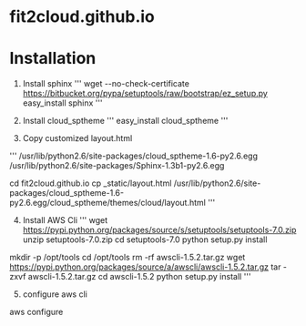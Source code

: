 fit2cloud.github.io
===================

Installation
=================================

1. Install sphinx
'''
wget --no-check-certificate https://bitbucket.org/pypa/setuptools/raw/bootstrap/ez_setup.py
easy_install sphinx
'''

2. Install cloud_sptheme
'''
easy_install cloud_sptheme
'''

3. Copy customized layout.html

'''
/usr/lib/python2.6/site-packages/cloud_sptheme-1.6-py2.6.egg
/usr/lib/python2.6/site-packages/Sphinx-1.3b1-py2.6.egg

cd fit2cloud.github.io
cp _static/layout.html /usr/lib/python2.6/site-packages/cloud_sptheme-1.6-py2.6.egg/cloud_sptheme/themes/cloud/layout.html
'''

4. Install AWS Cli
'''
wget https://pypi.python.org/packages/source/s/setuptools/setuptools-7.0.zip
unzip setuptools-7.0.zip
cd setuptools-7.0
python setup.py install

mkdir -p /opt/tools
cd /opt/tools
rm -rf awscli-1.5.2.tar.gz
wget https://pypi.python.org/packages/source/a/awscli/awscli-1.5.2.tar.gz
tar -zxvf awscli-1.5.2.tar.gz
cd awscli-1.5.2
python setup.py install
'''

5. configure aws cli

aws configure
